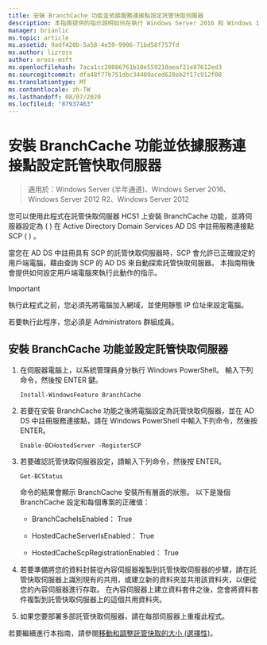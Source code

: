 ```yaml
---
title: 安裝 BranchCache 功能並依據服務連接點設定託管快取伺服器
description: 本指南提供的指示說明如何在執行 Windows Server 2016 和 Windows 10 的電腦上，以託管快取模式部署 BranchCache。
manager: brianlic
ms.topic: article
ms.assetid: 9adf420b-5a58-4e59-9906-71bd58f757fd
ms.author: lizross
author: eross-msft
ms.openlocfilehash: 7aca1cc28086761b18e559210aeaf21e87612ed3
ms.sourcegitcommit: dfa48f77b751dbc34409aced628eb2f17c912f08
ms.translationtype: MT
ms.contentlocale: zh-TW
ms.lasthandoff: 08/07/2020
ms.locfileid: "87937463"
---
```

# <a name="install-the-branchcache-feature-and-configure-the-hosted-cache-server-by-service-connection-point"></a>安裝 BranchCache 功能並依據服務連接點設定託管快取伺服器

>適用於：Windows Server (半年通道)、Windows Server 2016、Windows Server 2012 R2、Windows Server 2012

您可以使用此程式在託管快取伺服器 HCS1 上安裝 BranchCache 功能，並將伺服器設定為 \( \) 在 Active Directory Domain Services AD DS 中註冊服務連接點 SCP \( \) 。

當您在 AD DS 中註冊具有 SCP 的託管快取伺服器時，SCP 會允許已正確設定的用戶端電腦，藉由查詢 SCP 的 AD DS 來自動探索託管快取伺服器。 本指南稍後會提供如何設定用戶端電腦來執行此動作的指示。

>[!IMPORTANT]
>執行此程式之前，您必須先將電腦加入網域，並使用靜態 IP 位址來設定電腦。

若要執行此程序，您必須是 Administrators 群組成員。

## <a name="to-install-the-branchcache-feature-and-configure-the-hosted-cache-server"></a>安裝 BranchCache 功能並設定託管快取伺服器

1. 在伺服器電腦上，以系統管理員身分執行 Windows PowerShell。 輸入下列命令，然後按 ENTER 鍵。

    ```
    Install-WindowsFeature BranchCache
    ```

2.  若要在安裝 BranchCache 功能之後將電腦設定為託管快取伺服器，並在 AD DS 中註冊服務連接點，請在 Windows PowerShell 中輸入下列命令，然後按 ENTER。

    ```
    Enable-BCHostedServer -RegisterSCP
    ```

3. 若要確認託管快取伺服器設定，請輸入下列命令，然後按 ENTER。

    ```
    Get-BCStatus
    ```

    命令的結果會顯示 BranchCache 安裝所有層面的狀態。 以下是幾個 BranchCache 設定和每個專案的正確值：

    -   BranchCacheIsEnabled： True

    -   HostedCacheServerIsEnabled： True

    -   HostedCacheScpRegistrationEnabled： True

4. 若要準備將您的資料封裝從內容伺服器複製到託管快取伺服器的步驟，請在託管快取伺服器上識別現有的共用，或建立新的資料夾並共用該資料夾，以便從您的內容伺服器進行存取。 在內容伺服器上建立資料套件之後，您會將資料套件複製到託管快取伺服器上的這個共用資料夾。

5. 如果您要部署多部託管快取伺服器，請在每部伺服器上重複此程式。

若要繼續進行本指南，請參閱[移動和調整託管快取的大小 &#40;選擇性&#41;](6-Bc-Move-Resize-Cache.md)。
